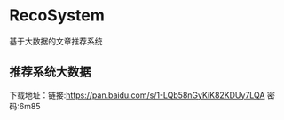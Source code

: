 # RecoSystem
基于大数据的文章推荐系统

## 推荐系统大数据
下载地址：链接:https://pan.baidu.com/s/1-LQb58nGyKiK82KDUy7LQA  密码:6m85
